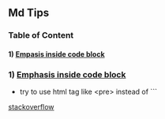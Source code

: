 ## Md Tips

### Table of Content

#### 1) [Empasis inside code block](#1-empasis-inside-code-block)

### 1) [Emphasis inside code block](#1-emphasis-inside-code-block)

- try to use html tag like \<pre> instead of \`\`\`

[stackoverflow](https://stackoverflow.com/questions/24663685/add-emphasis-github-flavored-markdown-within-code-block)
